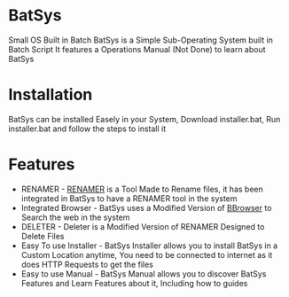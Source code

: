 # BatSys
Small OS Built in Batch
BatSys is a Simple Sub-Operating System built in Batch Script
It features a Operations Manual (Not Done) to learn about BatSys
# Installation
BatSys can be installed Easely in your System, Download installer.bat, Run installer.bat and follow the steps to install it
# Features
- RENAMER - <a href="https://github.com/PressTpro/RENAMER">RENAMER</a> is a Tool Made to Rename files, it has been integrated in BatSys to have a RENAMER tool in the system
- Integrated Browser - BatSys uses a Modified Version of <a href="https://github.com/BBrowser/BBrowser">BBrowser</a> to Search the web in the system
- DELETER - Deleter is a Modified Version of RENAMER Designed to Delete Files
- Easy To use Installer -  BatSys Installer allows you to install BatSys in a Custom Location anytime, You need to be connected to internet as it does HTTP Requests to get the files
- Easy to use Manual - BatSys Manual allows you to discover BatSys Features and Learn Features about it, Including how to guides
